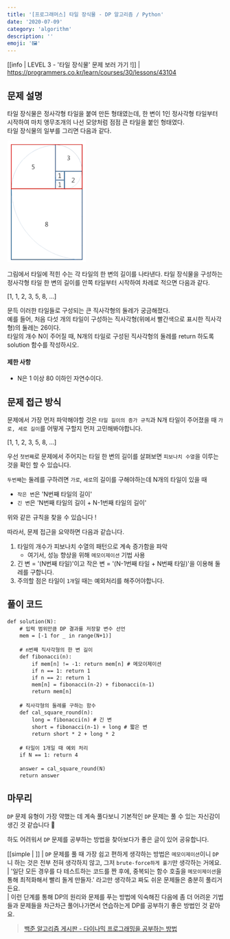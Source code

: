 ```yaml
---
title: '[프로그래머스] 타일 장식물 - DP 알고리즘 / Python'
date: '2020-07-09'
category: 'algorithm'
description: ''
emoji: '🖼'
---
```


[[info | LEVEL 3 - '타일 장식물' 문제 보러 가기 !]]
| https://programmers.co.kr/learn/courses/30/lessons/43104


## 문제 설명

타일 장식물은 정사각형 타일을 붙여 만든 형태였는데, 한 변이 1인 정사각형 타일부터 시작하여 마치 앵무조개의 나선 모양처럼 점점 큰 타일을 붙인 형태였다.  
타일 장식물의 일부를 그리면 다음과 같다.

![문제](./images/problem-image.png)

그림에서 타일에 적힌 수는 각 타일의 한 변의 길이를 나타낸다. 타일 장식물을 구성하는 정사각형 타일 한 변의 길이를 안쪽 타일부터 시작하여 차례로 적으면 다음과 같다.  

[1, 1, 2, 3, 5, 8, ...]  

문득 이러한 타일들로 구성되는 큰 직사각형의 둘레가 궁금해졌다.  
예를 들어, 처음 다섯 개의 타일이 구성하는 직사각형(위에서 빨간색으로 표시한 직사각형)의 둘레는 26이다.  
타일의 개수 N이 주어질 때, N개의 타일로 구성된 직사각형의 둘레를 return 하도록 solution 함수를 작성하시오.

#### 제한 사항

- N은 1 이상 80 이하인 자연수이다.

## 문제 접근 방식

문제에서 가장 먼저 파악해야할 것은 `타일 길이의 증가 규칙`과 N개 타일이 주어졌을 때 `가로, 세로 길이`를 어떻게 구할지 먼저 고민해봐야합니다.

[1, 1, 2, 3, 5, 8, ...]  

우선 `첫번째`로 문제에서 주어지는 타일 한 변의 길이를 살펴보면 `피보나치 수열`을 이루는 것을 확인 할 수 있습니다.  

`두번째`는 둘레를 구하려면 `가로`, `세로`의 길이를 구해야하는데 N개의 타일이 있을 때

- `작은 변`은 'N번째 타일의 길이'
- `긴 변`은 'N번째 타일의 길이 + N-1번째 타일의 길이'

위와 같은 규칙을 찾을 수 있습니다 !

따라서, 문제 접근을 요약하면 다음과 같습니다.

1. 타일의 개수가 피보나치 수열의 패턴으로 계속 증가함을 파악
    - 여기서, 성능 향상을 위해 `메모이제이션` 기법 사용
2. 긴 변 = '(N번째 타일)'이고 작은 변 = '(N-1번째 타일 + N번째 타일)'을 이용해 둘레를 구합니다.
3. 주의할 점은 타일이 `1개`일 때는 예외처리를 해주어야합니다.

## 풀이 코드

```python:title=Python
def solution(N):
    # 입력 범위만큼 DP 결과를 저장할 변수 선언
    mem = [-1 for _ in range(N+1)]
    
    # n번째 직사각형의 한 변 길이
    def fibonacci(n):
        if mem[n] != -1: return mem[n] # 메모이제이션
        if n == 1: return 1
        if n == 2: return 1
        mem[n] = fibonacci(n-2) + fibonacci(n-1)
        return mem[n]
    
    # 직사각형의 둘레를 구하는 함수
    def cal_square_round(n):
        long = fibonacci(n) # 긴 변
        short = fibonacci(n-1) + long # 짧은 변
        return short * 2 + long * 2
    
    # 타일이 1개일 때 예외 처리
    if N == 1: return 4 

    answer = cal_square_round(N)
    return answer
```

## 마무리

`DP` 문제 유형이 가장 약했는 데 계속 풀다보니 기본적인 `DP` 문제는 풀 수 있는 자신감이 생긴 것 같습니다 🤘

하도 어려워서 `DP` 문제를 공부하는 방법을 찾아보다가 좋은 글이 있어 공유합니다.

[[simple | ]]
| `DP` 문제를 풀 때 가장 쉽고 편하게 생각하는 방법은 `메모이제이션`이니 `DP`니 하는 것은 전부 전혀 생각하지 않고, 그저 `brute-force하게 풀기`만 생각하는 거에요.  
| '일단 모든 경우를 다 테스트하는 코드를 짠 후에, 중복되는 함수 호출을 `메모이제이션`을 통해 최적화해서 빨리 돌게 만들자.' 라고만 생각하고 짜도 쉬운 문제들은 충분히 풀리거든요.  
| 이런 단계를 통해 DP의 원리와 문제를 푸는 방법에 익숙해진 다음에 좀 더 어려운 기법들과 문제들을 차근차근 풀어나가면서 연습하는게 DP를 공부하기 좋은 방법인 것 같아요.

> [백준 알고리즘 게시판 - 다이나믹 프로그래밍을 공부하는 방법](https://www.acmicpc.net/board/view/22717)
